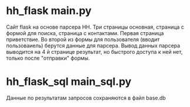 # hh_flask main.py
Сайт flask на основе парсера HH. Три страницы основная, страница с формой для поиска, страница с контактами.
Первая страница приветствие. Во второй из формы для пользователя (вводит пользоваиель) берутся данные для парсера.
Вывод данных парсера выводится на 4 й странице результат, но быстрого доступа к ней нет, только после "отправки" формы.

# hh_flask_sql main_sql.py
Данные по результатам запросов сохраняются в файл base.db
